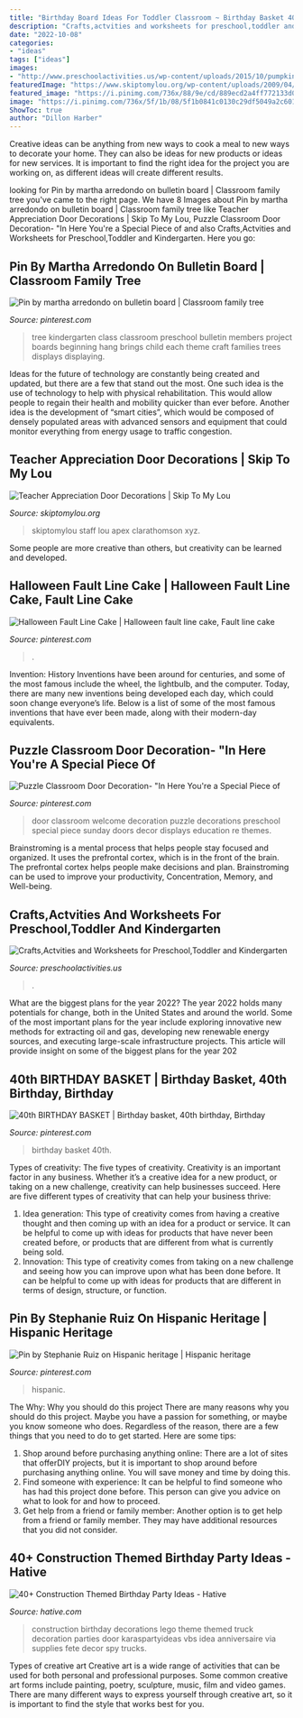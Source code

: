 ```yaml
---
title: "Birthday Board Ideas For Toddler Classroom ~ Birthday Basket 40th"
description: "Crafts,actvities and worksheets for preschool,toddler and kindergarten"
date: "2022-10-08"
categories:
- "ideas"
tags: ["ideas"]
images:
- "http://www.preschoolactivities.us/wp-content/uploads/2015/10/pumpkin-classroom-door.jpg"
featuredImage: "https://www.skiptomylou.org/wp-content/uploads/2009/04/teacherappreciationdoor6-1.jpg"
featured_image: "https://i.pinimg.com/736x/88/9e/cd/889ecd2a4ff772133d0758c62f84af73--classroom-family-tree-classroom-ideas.jpg"
image: "https://i.pinimg.com/736x/5f/1b/08/5f1b0841c0130c29df5049a2c601df5f.jpg"
ShowToc: true
author: "Dillon Harber"
---
```



Creative ideas can be anything from new ways to cook a meal to new ways to decorate your home. They can also be ideas for new products or ideas for new services. It is important to find the right idea for the project you are working on, as different ideas will create different results.

	

		
looking for Pin by martha arredondo on bulletin board | Classroom family tree you've came to the right page. We have 8 Images about Pin by martha arredondo on bulletin board | Classroom family tree like Teacher Appreciation Door Decorations | Skip To My Lou, Puzzle Classroom Door Decoration- &quot;In Here You&#039;re a Special Piece of and also Crafts,Actvities and Worksheets for Preschool,Toddler and Kindergarten. Here you go:
		
    
## Pin By Martha Arredondo On Bulletin Board | Classroom Family Tree

<img loading=lazy src="https://i.pinimg.com/736x/88/9e/cd/889ecd2a4ff772133d0758c62f84af73--classroom-family-tree-classroom-ideas.jpg" onerror="this.onerror=null;this.src='https://tse2.mm.bing.net/th?id=OIP.AgdHL3faDxQuAeq5OLnT-gHaJ3&amp;pid=15.1';" alt="Pin by martha arredondo on bulletin board | Classroom family tree">

_Source: pinterest.com_

>tree kindergarten class classroom preschool bulletin members project boards beginning hang brings child each theme craft families trees displays displaying. 

	

Ideas for the future of technology are constantly being created and updated, but there are a few that stand out the most. One such idea is the use of technology to help with physical rehabilitation. This would allow people to regain their health and mobility quicker than ever before. Another idea is the development of “smart cities”, which would be composed of densely populated areas with advanced sensors and equipment that could monitor everything from energy usage to traffic congestion.

    
## Teacher Appreciation Door Decorations | Skip To My Lou

<img loading=lazy src="https://www.skiptomylou.org/wp-content/uploads/2009/04/teacherappreciationdoor6-1.jpg" onerror="this.onerror=null;this.src='https://tse2.mm.bing.net/th?id=OIP.mWQPh92M7gF80-2OKlVBUwAAAA&amp;pid=15.1';" alt="Teacher Appreciation Door Decorations | Skip To My Lou">

_Source: skiptomylou.org_

>skiptomylou staff lou apex clarathomson xyz. 

	

Some people are more creative than others, but creativity can be learned and developed.

    
## Halloween Fault Line Cake | Halloween Fault Line Cake, Fault Line Cake

<img loading=lazy src="https://i.pinimg.com/736x/5f/1b/08/5f1b0841c0130c29df5049a2c601df5f.jpg" onerror="this.onerror=null;this.src='https://tse1.mm.bing.net/th?id=OIP.NUtXOnBoxkU9qopuZq-5WQHaJ3&amp;pid=15.1';" alt="Halloween Fault Line Cake | Halloween fault line cake, Fault line cake">

_Source: pinterest.com_

>. 

	

Invention: History
Inventions have been around for centuries, and some of the most famous include the wheel, the lightbulb, and the computer. Today, there are many new inventions being developed each day, which could soon change everyone’s life. Below is a list of some of the most famous inventions that have ever been made, along with their modern-day equivalents.

    
## Puzzle Classroom Door Decoration- &quot;In Here You&#039;re A Special Piece Of

<img loading=lazy src="https://i.pinimg.com/736x/cb/6e/c1/cb6ec1a1e7d0e48a77882716e4ae7ae6--classroom-door-classroom-design.jpg" onerror="this.onerror=null;this.src='https://tse3.mm.bing.net/th?id=OIP.6mZL8xsyP8vKOZnWcK9XWQHaJ6&amp;pid=15.1';" alt="Puzzle Classroom Door Decoration- &quot;In Here You&#039;re a Special Piece of">

_Source: pinterest.com_

>door classroom welcome decoration puzzle decorations preschool special piece sunday doors decor displays education re themes. 

	

Brainstroming is a mental process that helps people stay focused and organized. It uses the prefrontal cortex, which is in the front of the brain. The prefrontal cortex helps people make decisions and plan. Brainstroming can be used to improve your productivity, Concentration, Memory, and Well-being.

    
## Crafts,Actvities And Worksheets For Preschool,Toddler And Kindergarten

<img loading=lazy src="http://www.preschoolactivities.us/wp-content/uploads/2015/10/pumpkin-classroom-door.jpg" onerror="this.onerror=null;this.src='https://tse1.mm.bing.net/th?id=OIP._2QCKgb0qqIWeRK4Xxol4wHaLr&amp;pid=15.1';" alt="Crafts,Actvities and Worksheets for Preschool,Toddler and Kindergarten">

_Source: preschoolactivities.us_

>. 

	

What are the biggest plans for the year 2022?
The year 2022 holds many potentials for change, both in the United States and around the world. Some of the most important plans for the year include exploring innovative new methods for extracting oil and gas, developing new renewable energy sources, and executing large-scale infrastructure projects. This article will provide insight on some of the biggest plans for the year 202
    
## 40th BIRTHDAY BASKET | Birthday Basket, 40th Birthday, Birthday

<img loading=lazy src="https://i.pinimg.com/736x/59/46/9b/59469b908cb86199a4e66abc90b8a06f--birthday-basket-th-birthday.jpg" onerror="this.onerror=null;this.src='https://tse2.mm.bing.net/th?id=OIP.o3hR58LZcUeYeU1nDaYfUwHaMU&amp;pid=15.1';" alt="40th BIRTHDAY BASKET | Birthday basket, 40th birthday, Birthday">

_Source: pinterest.com_

>birthday basket 40th. 

	

Types of creativity: The five types of creativity.
Creativity is an important factor in any business. Whether it’s a creative idea for a new product, or taking on a new challenge, creativity can help businesses succeed. Here are five different types of creativity that can help your business thrive: 
1. Idea generation: This type of creativity comes from having a creative thought and then coming up with an idea for a product or service. It can be helpful to come up with ideas for products that have never been created before, or products that are different from what is currently being sold. 
2. Innovation: This type of creativity comes from taking on a new challenge and seeing how you can improve upon what has been done before. It can be helpful to come up with ideas for products that are different in terms of design, structure, or function. 

    
## Pin By Stephanie Ruiz On Hispanic Heritage | Hispanic Heritage

<img loading=lazy src="https://i.pinimg.com/736x/6c/1d/9d/6c1d9de9f60c6d71334d0326265a9577.jpg" onerror="this.onerror=null;this.src='https://tse1.mm.bing.net/th?id=OIP.WMDIdvhkO22rVyUou4DXUAHaJ3&amp;pid=15.1';" alt="Pin by Stephanie Ruiz on Hispanic heritage | Hispanic heritage">

_Source: pinterest.com_

>hispanic. 

	

The Why: Why you should do this project
There are many reasons why you should do this project. Maybe you have a passion for something, or maybe you know someone who does. Regardless of the reason, there are a few things that you need to do to get started. Here are some tips:
1. Shop around before purchasing anything online: There are a lot of sites that offerDIY projects, but it is important to shop around before purchasing anything online. You will save money and time by doing this.
2. Find someone with experience: It can be helpful to find someone who has had this project done before. This person can give you advice on what to look for and how to proceed.
3. Get help from a friend or family member: Another option is to get help from a friend or family member. They may have additional resources that you did not consider.

    
## 40+ Construction Themed Birthday Party Ideas - Hative

<img loading=lazy src="https://hative.com/wp-content/uploads/2015/06/construction-birthday-party/9-construction-themed-birthday-party.jpg" onerror="this.onerror=null;this.src='https://tse2.mm.bing.net/th?id=OIP.zlPK5a2dn6h150QFH_i0wwHaLF&amp;pid=15.1';" alt="40+ Construction Themed Birthday Party Ideas - Hative">

_Source: hative.com_

>construction birthday decorations lego theme themed truck decoration parties door karaspartyideas vbs idea anniversaire via supplies fete decor spy trucks. 

	

Types of creative art
Creative art is a wide range of activities that can be used for both personal and professional purposes. Some common creative art forms include painting, poetry, sculpture, music, film and video games. There are many different ways to express yourself through creative art, so it is important to find the style that works best for you.

